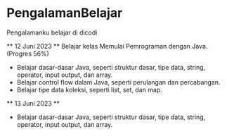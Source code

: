 # PengalamanBelajar
Pengalamanku belajar di dicodi

** 12 Juni 2023 **
Belajar kelas Memulai Pemrograman dengan Java. (Progres 56%)
  * Belajar dasar-dasar Java, seperti struktur dasar, tipe data, string, operator, input output, dan array.
  * Belajar control flow dalam Java, seperti perulangan dan percabangan.
  * Belajar tipe data koleksi, seperti list, set, dan map.

** 13 Juni 2023 **
  * Belajar dasar-dasar Java, seperti struktur dasar, tipe data, string, operator, input output, dan array.
